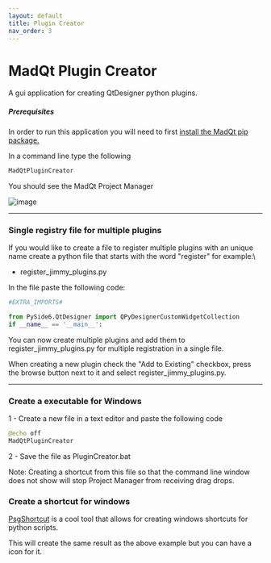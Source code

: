 ```yaml
---
layout: default
title: Plugin Creator
nav_order: 3
---
```

# MadQt Plugin Creator
A gui application for creating QtDesigner python plugins.


##### Prerequisites
In order to run this application you will need to first
[install the MadQt pip package.](https://madponyinteractive.github.io/MadQt/get-started.html)

In a command line type the following
```python
MadQtPluginCreator
```

You should see the MadQt Project Manager

![image](https://user-images.githubusercontent.com/30872066/147564757-4022a05d-09b1-46f1-ab56-04056f3b8a38.png)


***

### Single registry file for multiple plugins
If you would like to create a file to register multiple plugins with an unique name
create a python file that starts with the word "register" for example:\
- register_jimmy_plugins.py

In the file paste the following code:
```python
#EXTRA_IMPORTS#

from PySide6.QtDesigner import QPyDesignerCustomWidgetCollection
if __name__ == '__main__':
```
You can now create multiple plugins and add them to register_jimmy_plugins.py for
multiple registration in a single file.

When creating a new plugin check the "Add to Existing" checkbox, press
the browse button next to it and select register_jimmy_plugins.py.

***

### Create a executable for Windows
1 - Create a new file in a text editor and paste the following code
```python
@echo off
MadQtPluginCreator
```
2 - Save the file as PluginCreator.bat

Note: Creating a shortcut from this file so that the command line window\
does not show will stop Project Manager from receiving drag drops.

### Create a shortcut for windows
[PsgShortcut](https://pypi.org/project/psgshortcut/) is a cool tool that allows for
creating windows shortcuts for python scripts.

This will create the same result as the above example but you can have a icon for it.
